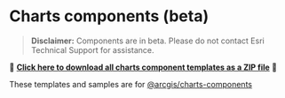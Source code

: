 # Charts components (beta)

> **Disclaimer:** Components are in beta. Please do not contact Esri Technical Support for assistance.

📁 **[Click here to download all charts component templates as a ZIP file](https://download-directory.github.io?url=https://github.com/Esri/jsapi-resources/tree/main/component-samples/charts-components/templates)** 📁

These templates and samples are for [@arcgis/charts-components](https://www.npmjs.com/package/@arcgis/charts-components)
